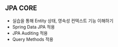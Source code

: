 ## JPA CORE
* 실습을 통해 Entity 상태, 영속성 컨텍스트 기능 이해하기
* Spring Data JPA 적용
* JPA Auditing 적용
* Query Methods 적용
